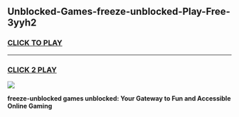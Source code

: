 
## Unblocked-Games-freeze-unblocked-Play-Free-3yyh2
<h3>
<a href="https://premium76.site?title=freeze-unblocked&ref=18A1">CLICK TO PLAY</a></h3>
<hr>

<h3>
<a href="https://premium76.site?title=freeze-unblocked&ref=18A1">CLICK 2 PLAY</a>
  
</h3>

<a href="https://premium76.site?title=freeze-unblocked&ref=18A1"><img src="https://clearcache.store/games.png"></a>


**freeze-unblocked games unblocked: Your Gateway to Fun and Accessible Online Gaming**
